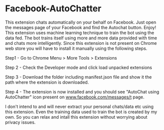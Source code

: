 # Facebook-AutoChatter
This extension chats automatically on your behalf on Facebook. Just open the messages page of your Facebook and find the Autochat button. Enjoy!
This extension uses machine learning technique to train the bot using the data fed. The bot trains itself using more and more data provided with time and chats more intelligently.
Since this extension is not present on Chrome web store you will have to install it manually using the following steps.

Step1 - Go to Chrome Menu > More Tools > Extensions

Step 2 - Check the Developer mode and click load unpacked extensions

Step 3 - Download the folder including manifest.json file and show it the path where the extension is downloaded.

Step 4 - The extension is now installed and you should see "AutoChat using AutoChatter" icon present on www.facebook.com/messages/t page.

I don't intend to and will never extract your personal chats/data etc using this extension. Even the training data used to train the bot is created by my own. So you can relax and intall this extension without worrying about privacy issues.

